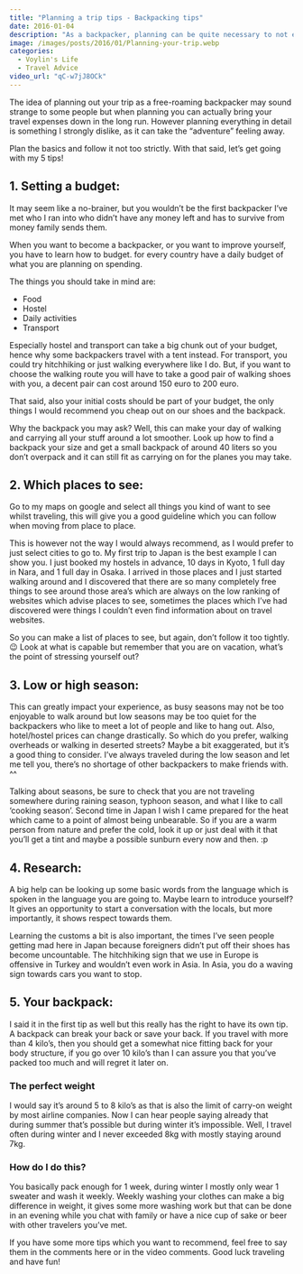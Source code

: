 ```yaml
---
title: "Planning a trip tips - Backpacking tips"
date: 2016-01-04
description: "As a backpacker, planning can be quite necessary to not end up in uncomfortable situations."
image: /images/posts/2016/01/Planning-your-trip.webp
categories:
  - Voylin's Life
  - Travel Advice
video_url: "qC-w7jJ8OCk"
---
```


The idea of planning out your trip as a free-roaming backpacker may sound strange to some people but when planning you can actually bring your travel expenses down in the long run. However planning everything in detail is something I strongly dislike, as it can take the “adventure” feeling away. 

Plan the basics and follow it not too strictly. With that said, let’s get going with my 5 tips!

## 1. Setting a budget:

It may seem like a no-brainer, but you wouldn’t be the first backpacker I’ve met who I ran into who didn’t have any money left and has to survive from money family sends them.

When you want to become a backpacker, or you want to improve yourself, you have to learn how to budget. for every country have a daily budget of what you are planning on spending.

The things you should take in mind are:

- Food
- Hostel
- Daily activities
- Transport

Especially hostel and transport can take a big chunk out of your budget, hence why some backpackers travel with a tent instead. For transport, you could try hitchhiking or just walking everywhere like I do. But, if you want to choose the walking route you will have to take a good pair of walking shoes with you, a decent pair can cost around 150 euro to 200 euro.

That said, also your initial costs should be part of your budget, the only things I would recommend you cheap out on our shoes and the backpack.

Why the backpack you may ask?  Well, this can make your day of walking and carrying all your stuff around a lot smoother. Look up how to find a backpack your size and get a small backpack of around 40 liters so you don’t overpack and it can still fit as carrying on for the planes you may take.

## 2. Which places to see:

Go to my maps on google and select all things you kind of want to see whilst traveling, this will give you a good guideline which you can follow when moving from place to place. 

This is however not the way I would always recommend, as I would prefer to just select cities to go to. My first trip to Japan is the best example I can show you. I just booked my hostels in advance, 10 days in Kyoto, 1 full day in Nara, and 1 full day in Osaka. I arrived in those places and I just started walking around and I discovered that there are so many completely free things to see around those area’s which are always on the low ranking of websites which advise places to see, sometimes the places which I’ve had discovered were things I couldn’t even find information about on travel websites.

So you can make a list of places to see, but again, don’t follow it too tightly. 😉 Look at what is capable but remember that you are on vacation, what’s the point of stressing yourself out?

## 3. Low or high season:

This can greatly impact your experience, as busy seasons may not be too enjoyable to walk around but low seasons may be too quiet for the backpackers who like to meet a lot of people and like to hang out. Also, hotel/hostel prices can change drastically. So which do you prefer, walking overheads or walking in deserted streets? Maybe a bit exaggerated, but it’s a good thing to consider. I’ve always traveled during the low season and let me tell you, there’s no shortage of other backpackers to make friends with. ^^

Talking about seasons, be sure to check that you are not traveling somewhere during raining season, typhoon season, and what I like to call ‘cooking season’. Second time in Japan I wish I came prepared for the heat which came to a point of almost being unbearable. So if you are a warm person from nature and prefer the cold, look it up or just deal with it that you’ll get a tint and maybe a possible sunburn every now and then. :p

## 4. Research:

A big help can be looking up some basic words from the language which is spoken in the language you are going to. Maybe learn to introduce yourself? It gives an opportunity to start a conversation with the locals, but more importantly, it shows respect towards them. 

Learning the customs a bit is also important, the times I’ve seen people getting mad here in Japan because foreigners didn’t put off their shoes has become uncountable. The hitchhiking sign that we use in Europe is offensive in Turkey and wouldn’t even work in Asia. In Asia, you do a waving sign towards cars you want to stop.

## 5. Your backpack:

I said it in the first tip as well but this really has the right to have its own tip. A backpack can break your back or save your back. If you travel with more than 4 kilo’s, then you should get a somewhat nice fitting back for your body structure, if you go over 10 kilo’s than I can assure you that you’ve packed too much and will regret it later on. 

### The perfect weight

I would say it’s around 5 to 8 kilo’s as that is also the limit of carry-on weight by most airline companies. Now I can hear people saying already that during summer that’s possible but during winter it’s impossible. Well, I travel often during winter and I never exceeded 8kg with mostly staying around 7kg. 

### How do I do this?

You basically pack enough for 1 week, during winter I mostly only wear 1 sweater and wash it weekly. Weekly washing your clothes can make a big difference in weight, it gives some more washing work but that can be done in an evening while you chat with family or have a nice cup of sake or beer with other travelers you’ve met.

If you have some more tips which you want to recommend, feel free to say them in the comments here or in the video comments. Good luck traveling and have fun!
